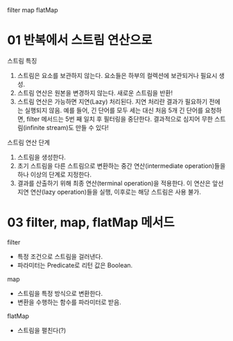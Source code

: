 filter
map
flatMap

# 01 반복에서 스트림 연산으로
스트림 특징
1. 스트림은 요소를 보관하지 않는다.
   요소들은 하부의 컬렉션에 보관되거나 필요시 생성.
2. 스트림 연산은 원본을 변경하지 않는다.
   새로운 스트림을 반환!
3. 스트림 연산은 가능하면 지연(Lazy) 처리된다.
   지연 처리란 결과가 필요하기 전에는 실행되지 않음.
   예를 들어, 긴 단어를 모두 세는 대신 처음 5개 긴 단어를 요청하면, filter 메서드는 5번 째 일치 후 필터링을 중단한다.
   결과적으로 심지어 무한 스트림(infinite stream)도 만들 수 있다!

스트림 연산 단계
1. 스트림을 생성한다.
2. 초기 스트림을 다른 스트림으로 변환하는 중간 연산(intermediate operation)들을 하나 이상의 단계로 지정한다.
3. 결과를 산출하기 위해 최종 연산(terminal operation)을 적용한다. 
이 연산은 앞선 지연 연산(lazy operation)들을 실행, 이후로는 해당 스트림은 사용 불가.

# 03 filter, map, flatMap 메서드
filter
* 특정 조건으로 스트림을 걸러낸다.
* 파라미터는 Predicate<T>로 리턴 값은 Boolean.

map
* 스트림을 특정 방식으로 변환한다.
* 변환을 수행하는 함수를 파라미터로 받음.
 
flatMap
* 스트림을 펼친다(?)
